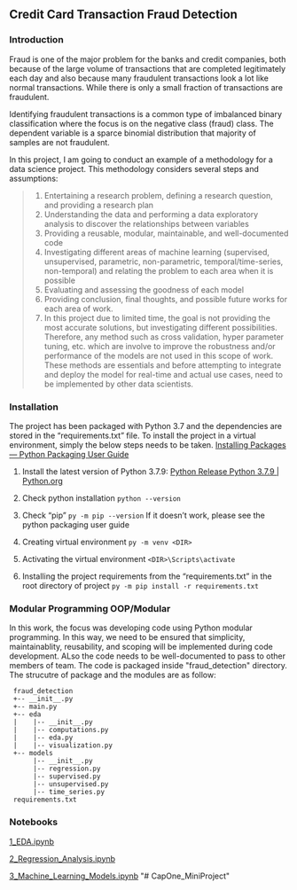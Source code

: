 ## Credit Card Transaction Fraud Detection


### Introduction
Fraud is one of the major problem for the banks and credit companies, both because of the large volume of transactions that are completed legitimately each day and also because many fraudulent transactions look a lot like normal transactions. While there is only a small fraction of transactions are fraudulent.

Identifying fraudulent transactions is a common type of imbalanced binary classification where the focus is on the negative class (fraud) class. The dependent variable is a sparce binomial distribution that majority of samples are not fraudulent.

In this project, I am going to conduct an example of a methodology for a data science project. This methodology considers several steps and assumptions:
    
   > 1. Entertaining a research problem, defining a research question, and providing a research plan
   > 2. Understanding the data and performing a data exploratory analysis to discover the relationships between variables
   > 3. Providing a reusable, modular, maintainable, and well-documented code
   > 4. Investigating different areas of machine learning (supervised, unsupervised, parametric, non-parametric, temporal/time-series, non-temporal) and relating the problem to each area when it is possible
   > 5. Evaluating and assessing the goodness of each model
   > 6. Providing conclusion, final thoughts, and possible future works for each area of work.
   > 7. In this project due to limited time, the goal is not providing the most accurate solutions, but investigating different possibilities. Therefore, any method such as cross validation, hyper parameter tuning, etc. which are involve to improve the robustness and/or performance of the models are not used in this scope of work. These methods are essentials and before attempting to integrate and deploy the model for real-time and actual use cases, need to be implemented by other data scientists.


### Installation
The project has been packaged with Python 3.7 and the dependencies are stored in the “requirements.txt” file. To install the project in a virtual environment, simply the below steps needs to be taken. [Installing Packages — Python Packaging User Guide](https://packaging.python.org/en/latest/tutorials/installing-packages/)

   1. Install the latest version of Python 3.7.9:
    [Python Release Python 3.7.9 | Python.org](https://www.python.org/downloads/release/python-379/)
    
   2. Check python installation
    `python --version`
    
   3. Check “pip”
    `py -m pip --version`
    If it doesn’t work, please see the python packaging user guide
    
   4. Creating virtual environment
    `py -m venv <DIR>`
    
   5. Activating the virtual environment
   `<DIR>\Scripts\activate`
    
   6. Installing the project requirements from the “requirements.txt” in the root directory of project
    `py -m pip install -r requirements.txt`


### Modular Programming OOP/Modular

In this work, the focus was developing code using Python modular programming. In this way, we need to be ensured that simplicity, maintainablity, reusability, and scoping will be implemented during code development. ALso the code needs to be well-documented to pass to other members of team. The code is packaged inside "fraud_detection" directory. The strucutre of package and the modules are as follow:

```
 fraud_detection
 +-- __init__.py
 +-- main.py
 +-- eda
 |    |-- __init__.py
 |    |-- computations.py
 |    |-- eda.py
 |    |-- visualization.py
 +-- models
      |-- __init__.py
      |-- regression.py
      |-- supervised.py
      |-- unsupervised.py
      |-- time_series.py
 requirements.txt
```

### Notebooks
[1_EDA.ipynb](1_EDA.ipynb)

[2_Regression_Analysis.ipynb](2_Regression_Analysis.ipynb)

[3_Machine_Learning_Models.ipynb](3_Machine_Learning_Models.ipynb)
"# CapOne_MiniProject" 
